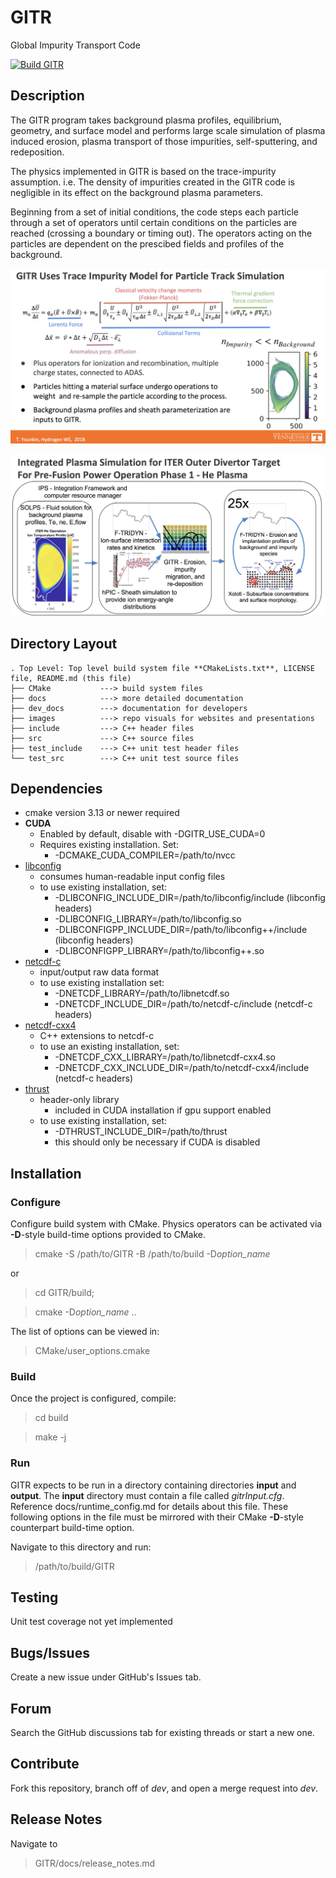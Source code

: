# GITR 
Global Impurity Transport Code

[![Build GITR](https://github.com/stonecoldhughes/GITR/actions/workflows/cmake.yml/badge.svg?branch=main)](https://github.com/stonecoldhughes/GITR/actions/workflows/cmake.yml)

## Description
The GITR program takes background plasma profiles, equilibrium, geometry, and surface model 
and performs large scale simulation of plasma induced erosion, plasma transport of those 
impurities, self-sputtering, and redeposition.

The physics implemented in GITR is based on the trace-impurity assumption. i.e. 
The density of impurities created in the GITR code is negligible in its effect on the 
background plasma parameters.

Beginning from a set of initial conditions, the code steps each particle through a set of
operators until certain conditions on the particles are reached (crossing a 
boundary or timing out). The operators acting on the particles are dependent on the prescibed 
fields and profiles of the background.

![Trace Impurity Transport](images/TraceImp.png)

![Operator Loop and Equation of Motion](images/GITR_integration.png)


## Directory Layout
```
. Top Level: Top level build system file **CMakeLists.txt**, LICENSE file, README.md (this file)
├── CMake           ---> build system files
├── docs            ---> more detailed documentation 
├── dev_docs        ---> documentation for developers
├── images          ---> repo visuals for websites and presentations
├── include         ---> C++ header files
├── src             ---> C++ source files
├── test_include    ---> C++ unit test header files
└── test_src        ---> C++ unit test source files
```
## Dependencies 

- cmake version 3.13 or newer required
- **CUDA**
  - Enabled by default, disable with -DGITR_USE_CUDA=0
  - Requires existing installation. Set:
    - -DCMAKE_CUDA_COMPILER=/path/to/nvcc
- [libconfig](https://github.com/hyperrealm/libconfig)
  - consumes human-readable input config files
  - to use existing installation, set:
    - -DLIBCONFIG_INCLUDE_DIR=/path/to/libconfig/include (libconfig headers)
    - -DLIBCONFIG_LIBRARY=/path/to/libconfig.so
    - -DLIBCONFIGPP_INCLUDE_DIR=/path/to/libconfig++/include (libconfig headers)
    - -DLIBCONFIGPP_LIBRARY=/path/to/libconfig++.so
- [netcdf-c](https://github.com/Unidata/netcdf-c)
  - input/output raw data format
  - to use existing installation set:
    - -DNETCDF_LIBRARY=/path/to/libnetcdf.so
    - -DNETCDF_INCLUDE_DIR=/path/to/netcdf-c/include (netcdf-c headers)
- [netcdf-cxx4](https://github.com/Unidata/netcdf-cxx4)
  - C++ extensions to netcdf-c
  - to use an existing installation, set:
    - -DNETCDF_CXX_LIBRARY=/path/to/libnetcdf-cxx4.so
    - -DNETCDF_CXX_INCLUDE_DIR=/path/to/netcdf-cxx4/include (netcdf-c headers)
- [thrust](https://github.com/thrust/thrust)
  - header-only library
    - included in CUDA installation if gpu support enabled
  - to use existing installation, set:
    - -DTHRUST_INCLUDE_DIR=/path/to/thrust
    - this should only be necessary if CUDA is disabled

## Installation

### Configure
Configure build system with CMake. Physics operators can be activated via **-D**-style build-time
 options provided to CMake.

> cmake -S /path/to/GITR -B /path/to/build -D*option_name*

or

> cd GITR/build;

> cmake -D*option_name* ..

The list of options can be viewed in:

> CMake/user_options.cmake

### Build

Once the project is configured, compile:

> cd build

> make -j

### Run

GITR expects to be run in a directory containing directories **input** and **output**.
The **input** directory must contain a file called *gitrInput.cfg*. Reference 
docs/runtime_config.md for details about this file. These following options in the file must
be mirrored with their CMake **-D**-style counterpart build-time option.

Navigate to this directory and run:

> /path/to/build/GITR


## Testing

Unit test coverage not yet implemented

## Bugs/Issues

Create a new issue under GitHub's Issues tab.

## Forum

Search the GitHub discussions tab for existing threads or start a new one.

## Contribute

Fork this repository, branch off of *dev*, and open a merge request into *dev*.

## Release Notes

Navigate to

> GITR/docs/release_notes.md
